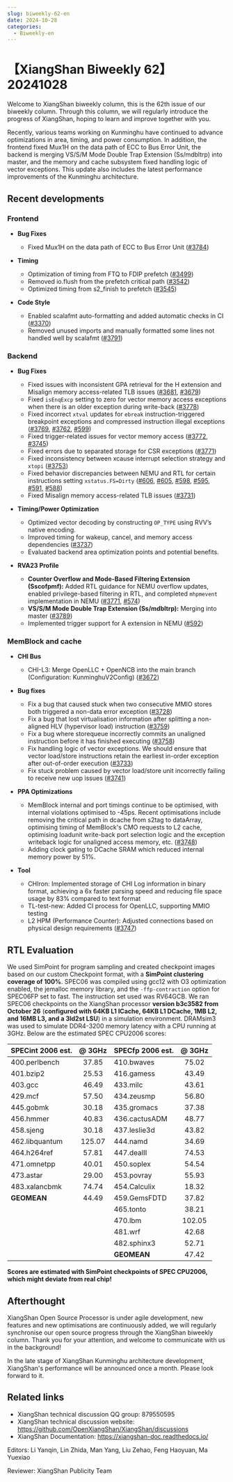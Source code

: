 ```yaml
---
slug: biweekly-62-en
date: 2024-10-28
categories:
  - Biweekly-en
---
```


# 【XiangShan Biweekly 62】20241028

Welcome to XiangShan biweekly column, this is the 62th issue of our biweekly column. Through this column, we will regularly introduce the progress of XiangShan, hoping to learn and improve together with you.

Recently, various teams working on Kunminghu have continued to advance optimizations in area, timing, and power consumption. In addition, the frontend fixed Mux1H on the data path of ECC to Bus Error Unit, the backend is merging VS/S/M Mode Double Trap Extension (Ss/mdbltrp) into master, and the memory and cache subsystem fixed handling logic of vector exceptions. This update also includes the latest performance improvements of the Kunminghu architecture.

<!-- more -->
## Recent developments

### Frontend

- **Bug Fixes**
    - Fixed Mux1H on the data path of ECC to Bus Error Unit ([#3784](https://github.com/OpenXiangShan/XiangShan/pull/3784))

- **Timing**
    - Optimization of timing from FTQ to FDIP prefetch ([#3499](https://github.com/OpenXiangShan/XiangShan/pull/3499))
    - Removed io.flush from the prefetch critical path ([#3542](https://github.com/OpenXiangShan/XiangShan/pull/3542))
    - Optimized timing from s2_finish to prefetch ([#3545](https://github.com/OpenXiangShan/XiangShan/pull/3545))

- **Code Style**
    - Enabled scalafmt auto-formatting and added automatic checks in CI ([#3370](https://github.com/OpenXiangShan/XiangShan/pull/3370))
    - Removed unused imports and manually formatted some lines not handled well by scalafmt ([#3791](https://github.com/OpenXiangShan/XiangShan/pull/3791))

### Backend

- **Bug Fixes**
    - Fixed issues with inconsistent GPA retrieval for the H extension and Misalign memory access-related TLB issues ([#3681](https://github.com/OpenXiangShan/XiangShan/pull/3681), [#3679](https://github.com/OpenXiangShan/XiangShan/pull/3679))
    - Fixed `isEnqExcp` setting to zero for vector memory access exceptions when there is an older exception during write-back ([#3778](https://github.com/OpenXiangShan/XiangShan/pull/3778))
    - Fixed incorrect `xtval` updates for `ebreak` instruction-triggered breakpoint exceptions and compressed instruction illegal exceptions ([#3769](https://github.com/OpenXiangShan/XiangShan/pull/3769), [#3762](https://github.com/OpenXiangShan/XiangShan/pull/3762), [#599](https://github.com/OpenXiangShan/XiangShan/pull/599))
    - Fixed trigger-related issues for vector memory access ([#3772](https://github.com/OpenXiangShan/XiangShan/pull/3772), [#3745](https://github.com/OpenXiangShan/XiangShan/pull/3745))
    - Fixed errors due to separated storage for CSR exceptions ([#3771](https://github.com/OpenXiangShan/XiangShan/pull/3771))
    - Fixed inconsistency between xcause interrupt selection strategy and `xtopi` ([#3753](https://github.com/OpenXiangShan/XiangShan/pull/3753))
    - Fixed behavior discrepancies between NEMU and RTL for certain instructions setting `xstatus.FS=Dirty` ([#606](https://github.com/OpenXiangShan/XiangShan/pull/606), [#605](https://github.com/OpenXiangShan/XiangShan/pull/605), [#598](https://github.com/OpenXiangShan/XiangShan/pull/598), [#595](https://github.com/OpenXiangShan/XiangShan/pull/595), [#591](https://github.com/OpenXiangShan/XiangShan/pull/591), [#588](https://github.com/OpenXiangShan/XiangShan/pull/588))
    - Fixed Misalign memory access-related TLB issues ([#3731](https://github.com/OpenXiangShan/XiangShan/pull/3731))

- **Timing/Power Optimization**
    - Optimized vector decoding by constructing `OP_TYPE` using RVV’s native encoding.
    - Improved timing for wakeup, cancel, and memory access dependencies ([#3737](https://github.com/OpenXiangShan/XiangShan/pull/3737))
    - Evaluated backend area optimization points and potential benefits.

- **RVA23 Profile**
    - **Counter Overflow and Mode-Based Filtering Extension (Sscofpmf):** Added RTL guidance for NEMU overflow updates, enabled privilege-based filtering in RTL, and completed `mhpmevent` implementation in NEMU ([#3771](https://github.com/OpenXiangShan/XiangShan/pull/3771), [#574](https://github.com/OpenXiangShan/XiangShan/pull/574))
    - **VS/S/M Mode Double Trap Extension (Ss/mdbltrp):** Merging into master ([#3789](https://github.com/OpenXiangShan/XiangShan/pull/3789))
    - Implemented trigger support for A extension in NEMU ([#592](https://github.com/OpenXiangShan/XiangShan/pull/592))

### MemBlock and cache

- **CHI Bus**
  - CHI-L3: Merge OpenLLC + OpenNCB into the main branch (Configuration: KunminghuV2Config) ([#3672](https://github.com/OpenXiangShan/XiangShan/pull/3672))

- **Bug fixes**
  - Fix a bug that caused stuck when two consecutive MMIO stores both triggered a non-data error exception ([#3728](https://github.com/OpenXiangShan/XiangShan/pull/3728))
  - Fix a bug that lost virtualisation information after splitting a non-aligned HLV (hypervisor load) instruction ([#3759](https://github.com/OpenXiangShan/XiangShan/pull/3759))
  - Fix a bug where storequeue incorrectly commits an unaligned instruction before it has finished executing ([#3758](https://github.com/OpenXiangShan/XiangShan/pull/3758))
  - Fix handling logic of vector exceptions. We should ensure that vector load/store instructions retain the earliest in-order exception after out-of-order execution ([#3733](https://github.com/OpenXiangShan/XiangShan/pull/3733))
  - Fix stuck problem caused by vector load/store unit incorrectly failing to receive new uop issues ([#3741](https://github.com/OpenXiangShan/XiangShan/pull/3741))

- **PPA Optimizations**
  - MemBlock internal and port timings continue to be optimised, with internal violations optimised to -45ps. Recent optimisations include removing the critical path in dcache from s2tag to dataArray, optimising timing of MemBlock's CMO requests to L2 cache, optimising loadunit write-back port selection logic and the exception writeback logic for unaligned access memory, etc. ([#3748](https://github.com/OpenXiangShan/XiangShan/pull/3748))
  - Adding clock gating to DCache SRAM which reduced internal memory power by 51%.

- **Tool**
  - CHIron: Implemented storage of CHI Log information in binary format, achieving a 6x faster parsing speed and reducing file space usage by 83% compared to text format
  - TL-test-new: Added CI process for OpenLLC, supporting MMIO testing
  - L2 HPM (Performance Counter): Adjusted connections based on physical design requirements ([#3747](https://github.com/OpenXiangShan/XiangShan/pull/3747))

## RTL Evaluation

We used SimPoint for program sampling and created checkpoint images based on our custom Checkpoint format, with a **SimPoint clustering coverage of 100%**. SPEC06 was compiled using gcc12 with O3 optimization enabled, the jemalloc memory library, and the `-ffp-contraction` option for SPEC06FP set to fast. The instruction set used was RV64GCB. We ran SPEC06 checkpoints on the XiangShan processor **version b3c3582 from October 26** (**configured with 64KB L1 ICache, 64KB L1 DCache, 1MB L2, and 16MB L3, and a 3ld2st LSU**) in a simulation environment. DRAMsim3 was used to simulate DDR4-3200 memory latency with a CPU running at 3GHz. Below are the estimated SPEC CPU2006 scores:

| SPECint 2006 est. | @ 3GHz | SPECfp 2006 est.  | @ 3GHz |
| :---------------- | :----: | :---------------- | :----: |
| 400.perlbench     | 37.85  | 410.bwaves        | 75.02  |
| 401.bzip2         | 25.53  | 416.gamess        | 43.49  |
| 403.gcc           | 46.49  | 433.milc          | 43.61  |
| 429.mcf           | 57.50  | 434.zeusmp        | 56.80  |
| 445.gobmk         | 30.18  | 435.gromacs       | 37.38  |
| 456.hmmer         | 40.83  | 436.cactusADM     | 48.77  |
| 458.sjeng         | 30.18  | 437.leslie3d      | 43.82  |
| 462.libquantum    | 125.07 | 444.namd          | 34.69  |
| 464.h264ref       | 57.81  | 447.dealII        | 74.53  |
| 471.omnetpp       | 40.01  | 450.soplex        | 54.54  |
| 473.astar         | 29.00  | 453.povray        | 55.93  |
| 483.xalancbmk     | 74.74  | 454.Calculix      | 18.32  |
| **GEOMEAN**       | 44.49  | 459.GemsFDTD      | 37.82  |
|                   |        | 465.tonto         | 38.21  |
|                   |        | 470.lbm           | 102.05 |
|                   |        | 481.wrf           | 42.68  |
|                   |        | 482.sphinx3       | 52.71  |
|                   |        | **GEOMEAN**       | 47.42  |

**Scores are estimated with SimPoint checkpoints of SPEC CPU2006, which might deviate from real chip!**

## Afterthought

XiangShan Open Source Processor is under agile development, new features and new optimisations are continuously added, we will regularly synchronise our open source progress through the XiangShan biweekly column. Thank you for your attention, and welcome to communicate with us in the background!

In the late stage of XiangShan Kunminghu architecture development, XiangShan's performance will be announced once a month. Please look forward to it.

## Related links

* XiangShan technical discussion QQ group: 879550595
* XiangShan technical discussion website: https://github.com/OpenXiangShan/XiangShan/discussions
* XiangShan Documentation: https://xiangshan-doc.readthedocs.io/

Editors: Li Yanqin, Lin Zhida, Man Yang, Liu Zehao, Feng Haoyuan, Ma Yuexiao

Reviewer: XiangShan Publicity Team

